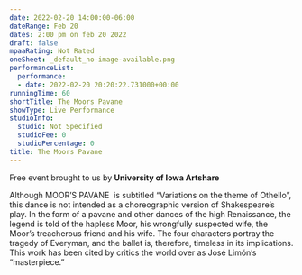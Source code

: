 ```yaml
---
date: 2022-02-20 14:00:00-06:00
dateRange: Feb 20
dates: 2:00 pm on feb 20 2022
draft: false
mpaaRating: Not Rated
oneSheet: _default_no-image-available.png
performanceList:
  performance:
  - date: 2022-02-20 20:20:22.731000+00:00
runningTime: 60
shortTitle: The Moors Pavane
showType: Live Performance
studioInfo:
  studio: Not Specified
  studioFee: 0
  studioPercentage: 0
title: The Moors Pavane
---
```


Free event brought to us by **University of Iowa Artshare**

Although MOOR’S PAVANE  is subtitled “Variations on the theme of Othello”, this dance is not intended as a choreographic version of Shakespeare’s play. In the form of a pavane and other dances of the high Renaissance, the legend is told of the hapless Moor, his wrongfully suspected wife, the Moor’s treacherous friend and his wife. The four characters portray the tragedy of Everyman, and the ballet is, therefore, timeless in its implications. This work has been cited by critics the world over as José Limón’s “masterpiece.”